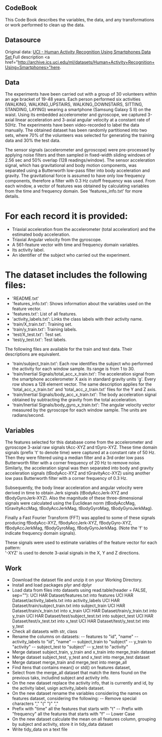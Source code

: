 ## CodeBook

This Code Book describes the variables, the data, and any transformations or work performed to clean up the data.

## Datasource 

Original data: <a href="https://d396qusza40orc.cloudfront.net/getdata%2Fprojectfiles%2FUCI%20HAR%20Dataset.zip">UCI - Human Activity Recognition Using Smartphones Data Set </a>
Full description <a href="http://archive.ics.uci.edu/ml/datasets/Human+Activity+Recognition+Using+Smartphones>"here</a>.

## Data 

The experiments have been carried out with a group of 30 volunteers within an age bracket of 19-48 years. Each person performed six activities (WALKING, WALKING_UPSTAIRS, WALKING_DOWNSTAIRS, SITTING, STANDING, LAYING) wearing a smartphone (Samsung Galaxy S II) on the waist. Using its embedded accelerometer and gyroscope, we captured 3-axial linear acceleration and 3-axial angular velocity at a constant rate of 50Hz. The experiments have been video-recorded to label the data manually. The obtained dataset has been randomly partitioned into two sets, where 70% of the volunteers was selected for generating the training data and 30% the test data. 

The sensor signals (accelerometer and gyroscope) were pre-processed by applying noise filters and then sampled in fixed-width sliding windows of 2.56 sec and 50% overlap (128 readings/window). The sensor acceleration signal, which has gravitational and body motion components, was separated using a Butterworth low-pass filter into body acceleration and gravity. The gravitational force is assumed to have only low frequency components, therefore a filter with 0.3 Hz cutoff frequency was used. From each window, a vector of features was obtained by calculating variables from the time and frequency domain. See 'features_info.txt' for more details. 

For each record it is provided:
======================================

- Triaxial acceleration from the accelerometer (total acceleration) and the estimated body acceleration.
- Triaxial Angular velocity from the gyroscope. 
- A 561-feature vector with time and frequency domain variables. 
- Its activity label. 
- An identifier of the subject who carried out the experiment.

The dataset includes the following files:
=========================================

- 'README.txt'
- 'features_info.txt': Shows information about the variables used on the feature vector.
- 'features.txt': List of all features.
- 'activity_labels.txt': Links the class labels with their activity name.
- 'train/X_train.txt': Training set.
- 'train/y_train.txt': Training labels.
- 'test/X_test.txt': Test set.
- 'test/y_test.txt': Test labels.

The following files are available for the train and test data. Their descriptions are equivalent. 
- 'train/subject_train.txt': Each row identifies the subject who performed the activity for each window sample. Its range is from 1 to 30. 
- 'train/Inertial Signals/total_acc_x_train.txt': The acceleration signal from the smartphone accelerometer X axis in standard gravity units 'g'. Every row shows a 128 element vector. The same description applies for the 'total_acc_x_train.txt' and 'total_acc_z_train.txt' files for the Y and Z axis. 
- 'train/Inertial Signals/body_acc_x_train.txt': The body acceleration signal obtained by subtracting the gravity from the total acceleration. 
- 'train/Inertial Signals/body_gyro_x_train.txt': The angular velocity vector measured by the gyroscope for each window sample. The units are radians/second. 

## Variables

The features selected for this database come from the accelerometer and gyroscope 3-axial raw signals tAcc-XYZ and tGyro-XYZ. These time domain signals (prefix 't' to denote time) were captured at a constant rate of 50 Hz. Then they were filtered using a median filter and a 3rd order low pass Butterworth filter with a corner frequency of 20 Hz to remove noise. Similarly, the acceleration signal was then separated into body and gravity acceleration signals (tBodyAcc-XYZ and tGravityAcc-XYZ) using another low pass Butterworth filter with a corner frequency of 0.3 Hz. 

Subsequently, the body linear acceleration and angular velocity were derived in time to obtain Jerk signals (tBodyAccJerk-XYZ and tBodyGyroJerk-XYZ). Also the magnitude of these three-dimensional signals were calculated using the Euclidean norm (tBodyAccMag, tGravityAccMag, tBodyAccJerkMag, tBodyGyroMag, tBodyGyroJerkMag). 

Finally a Fast Fourier Transform (FFT) was applied to some of these signals producing fBodyAcc-XYZ, fBodyAccJerk-XYZ, fBodyGyro-XYZ, fBodyAccJerkMag, fBodyGyroMag, fBodyGyroJerkMag. (Note the 'f' to indicate frequency domain signals). 

These signals were used to estimate variables of the feature vector for each pattern:  
'-XYZ' is used to denote 3-axial signals in the X, Y and Z directions.

## Work
- Download the dataset file and unzip it on your Working Directory.
- Install and load packages plyr and dplyr
- Load data from files into datasets using read.table(header = FALSE, sep=""):
	UCI HAR Dataset/features.txt into features
	UCI HAR Dataset/activity_labels.txt into activity_labels
	UCI HAR Dataset/train/subject_train.txt into subject_train
	UCI HAR Dataset/train/x_train.txt into x_train
	UCI HAR Dataset/train/y_train.txt into y_train
	UCI HAR Dataset/test/subject_test.txt into subject_test
	UCI HAR Dataset/test/x_test.txt into x_test
	UCI HAR Dataset/test/y_test.txt into y_test
- Check all datasets with str, class	
- Rename the columns on datasets:
-- features to "id", "name"
-- activity_labels to "id", "name"
-- subject_train to "subject" 
-- y_train to "activity"
-- subject_test to "subject"
-- y_test to "activity"
- Merge dataset subject_train, y_train and x_train into merge_train dataset
- Merge dataset subject_test, y_test and x_test into merge_test dataset
- Merge dataset merge_train and merge_test into merge_all
- Find itens that contains mean() or std() on features dataset, 
- Select from the merge_all dataset that match the itens found on the previous taks, includind subject and activity info.
- On the new dataset replace the activity info, that is currently and id, by the activity label, usign activity_labels dataset.
- On the new dataset rename the variables considering the names on features dataset, considering the following:
-- Remove special characters "," "(" ")" ","
- Prefix with "time" all the features that starts with "t"
-- Prefix with "frequency" all the features that starts with "f"
-- Lower Case
- On the new dataset calculate the mean on all features column, grouping by subject and activity, store it in tidy_data dataset
- Write tidy_data on a text file


